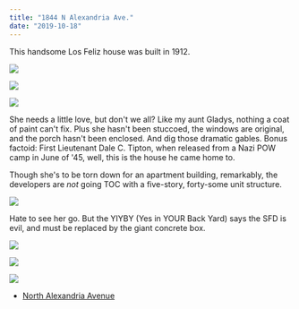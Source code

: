 ```yaml
---
title: "1844 N Alexandria Ave."
date: "2019-10-18"
---
```


This handsome Los Feliz house was built in 1912.

![](/images/Screen-Shot-2019-10-18-at-12.15.07-PM-1024x806.jpg)

![](/images/Screen-Shot-2019-10-18-at-12.15.41-PM-1024x895.jpg)

![](/images/Screen-Shot-2019-10-18-at-12.16.18-PM-997x1024.jpg)

She needs a little love, but don't we all? Like my aunt Gladys, nothing a coat of paint can't fix. Plus she hasn't been stuccoed, the windows are original, and the porch hasn't been enclosed. And dig those dramatic gables. Bonus factoid: First Lieutenant Dale C. Tipton, when released from a Nazi POW camp in June of '45, well, this is the house he came home to.

Though she's to be torn down for an apartment building, remarkably, the developers are _not_ going TOC with a five-story, forty-some unit structure.

![](/images/4ea14-screen-shot-2019-10-18-at-12.17.08-pm.jpg)

Hate to see her go. But the YIYBY (Yes in YOUR Back Yard) says the SFD is evil, and must be replaced by the giant concrete box.

![](/images/screen-shot-2022-01-10-at-3.18.49-pm.jpg)

![](/images/screen-shot-2022-01-10-at-3.19.00-pm.jpg)

![](/images/screen-shot-2022-01-10-at-3.19.47-pm.jpg)

- [North Alexandria Avenue](https://www.google.com/maps/search/?api=1&query=34.10487,-118.29823)
